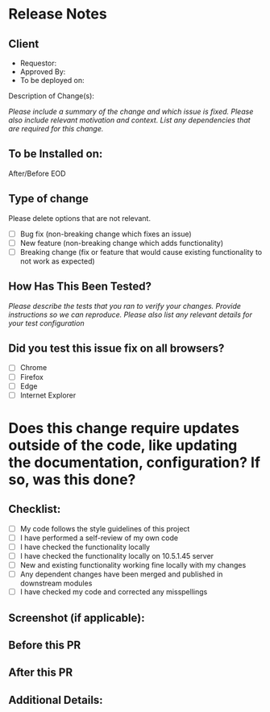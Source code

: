 # Release Notes

## Client

- Requestor: 
- Approved By: 
- To be deployed on: 

Description of Change(s):  

_Please include a summary of the change and which issue is fixed. Please also include relevant motivation and context. List any dependencies that are required for this change._

## To be Installed on:  

After/Before EOD

## Type of change

Please delete options that are not relevant.

- [ ] Bug fix (non-breaking change which fixes an issue)
- [ ] New feature (non-breaking change which adds functionality)
- [ ] Breaking change (fix or feature that would cause existing functionality to not work as expected)

## How Has This Been Tested?

_Please describe the tests that you ran to verify your changes. Provide instructions so we can reproduce. Please also list any relevant details for your test configuration_

## Did you test this issue fix on all browsers?

- [ ] Chrome
- [ ] Firefox
- [ ] Edge
- [ ] Internet Explorer

# Does this change require updates outside of the code, like updating the documentation, configuration? If so, was this done?

## Checklist:

- [ ] My code follows the style guidelines of this project
- [ ] I have performed a self-review of my own code
- [ ] I have checked the functionality locally
- [ ] I have checked the functionality locally on 10.5.1.45 server
- [ ] New and existing functionality working fine locally with my changes
- [ ] Any dependent changes have been merged and published in downstream modules
- [ ] I have checked my code and corrected any misspellings

## Screenshot (if applicable): 
## Before this PR

## After this PR

## Additional Details:
